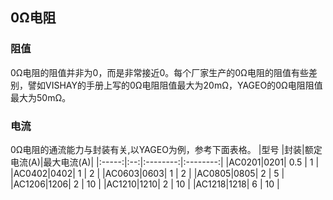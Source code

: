 ## 0Ω电阻
### 阻值
0Ω电阻的阻值并非为0，而是非常接近0。每个厂家生产的0Ω电阻的阻值有些差别，譬如VISHAY的手册上写的0Ω电阻阻值最大为20mΩ，YAGEO的0Ω电阻阻值最大为50mΩ。
### 电流
0Ω电阻的通流能力与封装有关,以YAGEO为例，参考下面表格。
|型号   |封装|额定电流(A)|最大电流(A)|
|:-----:|:--:|:--------:|:--------:|
|AC0201|0201|    0.5    |   1      |
|AC0402|0402|    1      |   2      |
|AC0603|0603|    1      |   2      |
|AC0805|0805|    2      |   5      |
|AC1206|1206|    2      |   10     |
|AC1210|1210|    2      |   10     |
|AC1218|1218|    6      |   10     |
